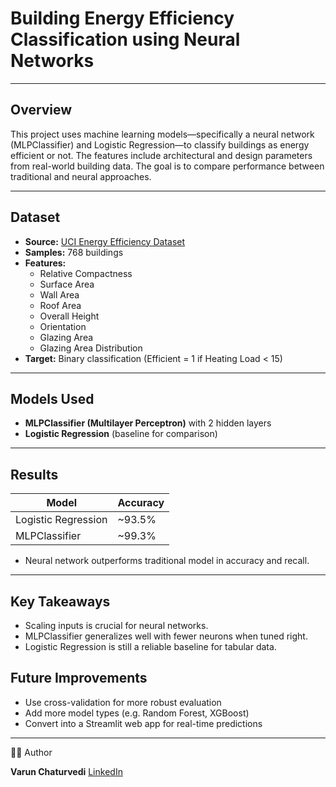 #  Building Energy Efficiency Classification using Neural Networks
---
##  Overview
This project uses machine learning models—specifically a neural network (MLPClassifier) and Logistic Regression—to classify buildings as energy efficient or not. The features include architectural and design parameters from real-world building data. The goal is to compare performance between traditional and neural approaches.

---

##  Dataset
- **Source:** [UCI Energy Efficiency Dataset](https://archive.ics.uci.edu/ml/datasets/Energy+efficiency)
- **Samples:** 768 buildings
- **Features:** 
  - Relative Compactness
  - Surface Area
  - Wall Area
  - Roof Area
  - Overall Height
  - Orientation
  - Glazing Area
  - Glazing Area Distribution
- **Target:** Binary classification (Efficient = 1 if Heating Load < 15)

---

##  Models Used
- **MLPClassifier (Multilayer Perceptron)** with 2 hidden layers
- **Logistic Regression** (baseline for comparison)

---

##  Results
| Model                | Accuracy |
|---------------------|----------|
| Logistic Regression | ~93.5%   |
| MLPClassifier        | ~99.3%   |

- Neural network outperforms traditional model in accuracy and recall.

---

## Key Takeaways
-	Scaling inputs is crucial for neural networks.
-	MLPClassifier generalizes well with fewer neurons when tuned right.
-	Logistic Regression is still a reliable baseline for tabular data.

## Future Improvements
-	Use cross-validation for more robust evaluation
-	Add more model types (e.g. Random Forest, XGBoost)
-	Convert into a Streamlit web app for real-time predictions

---

🙋‍♂️ Author

**Varun Chaturvedi**
[LinkedIn](https://www.linkedin.com/in/varunchaturvedii/)
